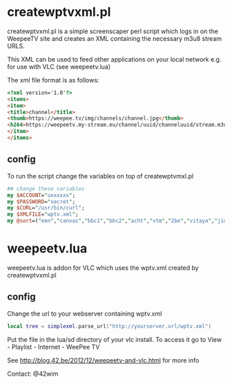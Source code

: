 createwptvxml.pl
================

createwptvxml.pl is a simple screenscaper perl script which logs in on the 
WeepeeTV site and creates an XML containing the necessary m3u8 stream URLS.

This XML can be used to feed other applications on your local network
e.g. for use with VLC (see weepeetv.lua)

The xml file format is as follows:

```html
<?xml version='1.0'?>
<items>
<item>
<title>channel</title>
<thumb>https://weepee.tv/img/channels/channel.jpg</thumb>
<h264>https://weepeetv.my-stream.eu/channel/uuid/channeluuid/stream.m3u8</h264>
</item>
</items>
```

config
------
To run the script change the variables on top of createwptvmxl.pl
```perl
## change these variables
my $ACCOUNT="uxxxxxx";
my $PASSWORD="secret";
my $CURL="/usr/bin/curl";
my $XMLFILE="wptv.xml";
my @sort=("een","canvas","bbc1","bbc2","acht","vtm","2be","vitaya","jim","ketnet","bbcentertainment","kanaalz","vtmKzoom","tvllogosmall","livetv");
```

weepeetv.lua
============
weepeetv.lua is addon for VLC which uses the wptv.xml created by createwptvxml.pl

config
------
Change the url to your webserver containing wptv.xml

```lua
local tree = simplexml.parse_url("http://yourserver.url/wptv.xml")
```

Put the file in the lua/sd directory of your vlc install.
To access it go to View - Playlist - Internet - WeePee TV

See http://blog.42.be/2012/12/weepeetv-and-vlc.html for more info


Contact: @42wim




